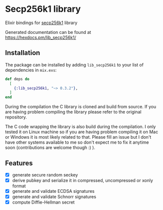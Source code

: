 # Secp256k1 library

Elixir bindings for [secp256k1](https://github.com/bitcoin-core/secp256k1) library

Generated documentation can be found at <https://hexdocs.pm/lib_secp256k1/>

## Installation

The package can be installed by adding `lib_secp256k1` to your list of dependencies in `mix.exs`:

```elixir
def deps do
  [
    {:lib_secp256k1, "~> 0.3.2"},
  ]
end
```

During the compilation the C library is cloned and build from source. If you are having problem
compiling the library please refer to the original repository.

The C code wrapping the library is also build during the compilation. I only tested it on Linux
machine so if you are having problem compiling it on Mac or Windows it is most likely related to
that. Please fill an issue but I don't have other systems available to me so don't expect me to
fix it anytime soon (contributions are welcome though :) ).

## Features

- [x] generate secure random seckey
- [x] derive pubkey and serialize it in compressed, uncompressed or xonly format
- [x] generate and validate ECDSA signatures
- [x] generate and validate Schnorr signatures
- [x] compute Diffie-Hellman secret
